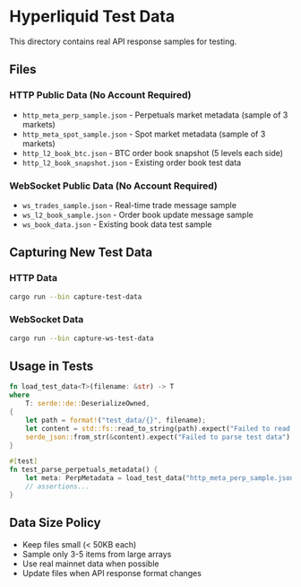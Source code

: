 # Hyperliquid Test Data

This directory contains real API response samples for testing.

## Files

### HTTP Public Data (No Account Required)

- `http_meta_perp_sample.json` - Perpetuals market metadata (sample of 3 markets)
- `http_meta_spot_sample.json` - Spot market metadata (sample of 3 markets)
- `http_l2_book_btc.json` - BTC order book snapshot (5 levels each side)
- `http_l2_book_snapshot.json` - Existing order book test data

### WebSocket Public Data (No Account Required)

- `ws_trades_sample.json` - Real-time trade message sample
- `ws_l2_book_sample.json` - Order book update message sample
- `ws_book_data.json` - Existing book data test sample

## Capturing New Test Data

### HTTP Data

```bash
cargo run --bin capture-test-data
```

### WebSocket Data

```bash
cargo run --bin capture-ws-test-data
```

## Usage in Tests

```rust
fn load_test_data<T>(filename: &str) -> T
where
    T: serde::de::DeserializeOwned,
{
    let path = format!("test_data/{}", filename);
    let content = std::fs::read_to_string(path).expect("Failed to read test data");
    serde_json::from_str(&content).expect("Failed to parse test data")
}

#[test]
fn test_parse_perpetuals_metadata() {
    let meta: PerpMetadata = load_test_data("http_meta_perp_sample.json");
    // assertions...
}
```

## Data Size Policy

- Keep files small (< 50KB each)
- Sample only 3-5 items from large arrays
- Use real mainnet data when possible
- Update files when API response format changes
